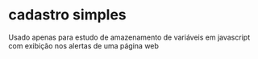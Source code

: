 # cadastro simples
Usado apenas para estudo de amazenamento de variáveis em javascript com exibição nos alertas de uma página web
